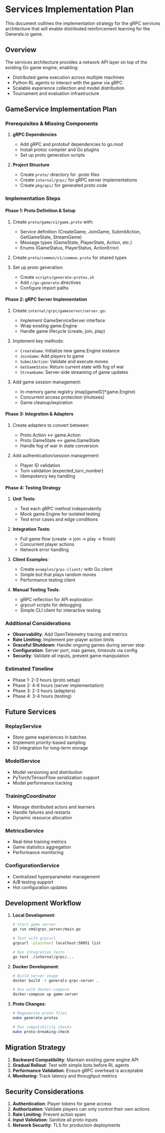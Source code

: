 # Services Implementation Plan

This document outlines the implementation strategy for the gRPC services architecture that will enable distributed reinforcement learning for the Generals.io game.

## Overview

The services architecture provides a network API layer on top of the existing Go game engine, enabling:
- Distributed game execution across multiple machines
- Python RL agents to interact with the game via gRPC
- Scalable experience collection and model distribution
- Tournament and evaluation infrastructure

## GameService Implementation Plan

### Prerequisites & Missing Components

1. **gRPC Dependencies**
   - Add gRPC and protobuf dependencies to go.mod
   - Install protoc compiler and Go plugins
   - Set up proto generation scripts

2. **Project Structure**
   - Create `proto/` directory for .proto files
   - Create `internal/grpc/` for gRPC server implementations
   - Create `pkg/api/` for generated proto code

### Implementation Steps

#### Phase 1: Proto Definition & Setup

1. Create `proto/game/v1/game.proto` with:
   - Service definition (CreateGame, JoinGame, SubmitAction, GetGameState, StreamGame)
   - Message types (GameState, PlayerState, Action, etc.)
   - Enums (GameStatus, PlayerStatus, ActionError)
   
2. Create `proto/common/v1/common.proto` for shared types

3. Set up proto generation:
   - Create `scripts/generate-protos.sh`
   - Add `//go:generate` directives
   - Configure import paths

#### Phase 2: gRPC Server Implementation

1. Create `internal/grpc/gameserver/server.go`:
   - Implement GameServiceServer interface
   - Wrap existing game.Engine
   - Handle game lifecycle (create, join, play)

2. Implement key methods:
   - `CreateGame`: Initialize new game.Engine instance
   - `JoinGame`: Add players to game
   - `SubmitAction`: Validate and execute moves
   - `GetGameState`: Return current state with fog of war
   - `StreamGame`: Server-side streaming of game updates

3. Add game session management:
   - In-memory game registry (map[gameID]*game.Engine)
   - Concurrent access protection (mutexes)
   - Game cleanup/expiration

#### Phase 3: Integration & Adapters

1. Create adapters to convert between:
   - Proto Action ↔ game.Action
   - Proto GameState ↔ game.GameState
   - Handle fog of war in state conversion

2. Add authentication/session management:
   - Player ID validation
   - Turn validation (expected_turn_number)
   - Idempotency key handling

#### Phase 4: Testing Strategy

1. **Unit Tests**:
   - Test each gRPC method independently
   - Mock game.Engine for isolated testing
   - Test error cases and edge conditions

2. **Integration Tests**:
   - Full game flow (create → join → play → finish)
   - Concurrent player actions
   - Network error handling

3. **Client Examples**:
   - Create `examples/grpc-client/` with Go client
   - Simple bot that plays random moves
   - Performance testing client

4. **Manual Testing Tools**:
   - gRPC reflection for API exploration
   - grpcurl scripts for debugging
   - Simple CLI client for interactive testing

### Additional Considerations

- **Observability**: Add OpenTelemetry tracing and metrics
- **Rate Limiting**: Implement per-player action limits
- **Graceful Shutdown**: Handle ongoing games during server stop
- **Configuration**: Server port, max games, timeouts via config
- **Security**: Validate all inputs, prevent game manipulation

### Estimated Timeline

- Phase 1: 2-3 hours (proto setup)
- Phase 2: 4-6 hours (server implementation)
- Phase 3: 2-3 hours (adapters)
- Phase 4: 3-4 hours (testing)

## Future Services

### ReplayService
- Store game experiences in batches
- Implement priority-based sampling
- S3 integration for long-term storage

### ModelService
- Model versioning and distribution
- PyTorch/TensorFlow serialization support
- Model performance tracking

### TrainingCoordinator
- Manage distributed actors and learners
- Handle failures and restarts
- Dynamic resource allocation

### MetricsService
- Real-time training metrics
- Game statistics aggregation
- Performance monitoring

### ConfigurationService
- Centralized hyperparameter management
- A/B testing support
- Hot configuration updates

## Development Workflow

1. **Local Development**:
   ```bash
   # Start game server
   go run cmd/grpc_server/main.go
   
   # Test with grpcurl
   grpcurl -plaintext localhost:50051 list
   
   # Run integration tests
   go test ./internal/grpc/...
   ```

2. **Docker Development**:
   ```bash
   # Build server image
   docker build -t generals-grpc-server .
   
   # Run with docker-compose
   docker-compose up game-server
   ```

3. **Proto Changes**:
   ```bash
   # Regenerate proto files
   make generate-protos
   
   # Run compatibility checks
   make proto-breaking-check
   ```

## Migration Strategy

1. **Backward Compatibility**: Maintain existing game engine API
2. **Gradual Rollout**: Test with simple bots before RL agents
3. **Performance Validation**: Ensure gRPC overhead is acceptable
4. **Monitoring**: Track latency and throughput metrics

## Security Considerations

1. **Authentication**: Player tokens for game access
2. **Authorization**: Validate players can only control their own actions
3. **Rate Limiting**: Prevent action spam
4. **Input Validation**: Sanitize all proto inputs
5. **Network Security**: TLS for production deployments